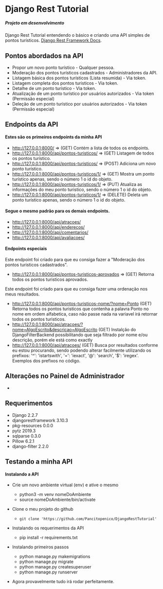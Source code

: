# Django Rest Tutorial
##### Projeto em desenvolvimento
Django Rest Tutorial entendendo o básico e criando uma API simples de pontos turísticos.
[Django Rest Framework Docs](https://www.django-rest-framework.org/).

## Pontos abordados na API

- Propor um novo ponto turístico - Qualquer pessoa.
- Moderação dos pontos turísticos cadastrados - Administradores da API.
- Listagem básica dos pontos turísticos (Lista resumida) - Via token.
- Listagem completa dos pontos turisticos - Via token.
- Detalhe de um ponto turístico - Via token.
- Atualização de um ponto turístico por usuários autorizados - Via token (Permissão especial)
- Deleção de um ponto turístico por usuários autorizados - Via token (Permissão especial)

## Endpoints da API
#### Estes são os primeiros endpoints da minha API
- http://127.0.0.1:8000/ => (GET) Contém a lista de todos os endpoints.
- http://127.0.0.1:8000/api/pontos-turisticos/ => (GET) Listagem de todos os pontos turístico.
- http://127.0.0.1:8000/api/pontos-turisticos/ => (POST) Adiciona um novo ponto turístico.
- http://127.0.0.1:8000/api/pontos-turisticos/1/ => (GET) Mostra um ponto turístico apenas, sendo o número 1 o id do objeto.
- http://127.0.0.1:8000/api/pontos-turisticos/1/ => (PUT) Atualiza as informações do meu ponto turistico, sendo o número 1 o id do objeto.
- http://127.0.0.1:8000/api/pontos-turisticos/1/ => (DELETE) Deleta um ponto turístico apenas, sendo o número 1 o id do objeto.
#### Segue o mesmo padrão para os demais endpoints.
- http://127.0.0.1:8000/api/atracoes/
- http://127.0.0.1:8000/api/enderecos/
- http://127.0.0.1:8000/api/comentarios/
- http://127.0.0.1:8000/api/avaliacoes/

#### Endpoints especiais
Este endpoint foi criado para que eu consiga fazer a "Moderação dos pontos turisticos cadastrados".
- http://127.0.0.1:8000/api/pontos-turisticos-aprovados => (GET) Retorna todos os pontos turisticos aprovados.

Este endpoint foi criado para que eu consiga fazer uma ordenação nos meus resultados.
- http://127.0.0.1:8000/api/pontos-turisticos-nome/?nome=Ponto (GET) Retorna todos os pontos turisticos que contenha a palavra Ponto no nome em ordem alfabetica, caso não passe nada na variavel irá retornar todos os pontos turisticos.
- http://127.0.0.1:8000/api/atracoes/?nome=AlgoEscrito&descricao=AlgoEscrito (GET) Instalção do DjangoFilterBackend possibilitando que seja filtrado por nome e/ou descrição, porém ele está como exactly
- http://127.0.0.1:8000/api/atracoes/ (GET) Busca por resultados conforme eu estou procurando, sendo podendo alterar facilmente utilizando os prefixos: '^': 'istartswith', '=': 'iexact', '@': 'search', '$': 'iregex'. Exemplos  dos prefixos no código.
## Alterações no Painel de Administrador
- 

## Requerimentos
- Django 2.2.7
- djangorestframework 3.10.3
- pkg-resources 0.0.0
- pytz 2019.3
- sqlparse 0.3.0
- Pillow 6.2.1
- django-filter 2.2.0

## Testando a minha API
#### Instalando a API
- Crie um novo ambiente virtual (env) e ative o mesmo
  - python3 -m venv nomeDoAmbiente
  - source nomeDoAmbiente/bin/activate

- Clone o meu projeto do github
  -  `git clone 'https://github.com/Pancitopenico/DjangoRestTutorial'`

- Instalando os requerimentos da API
  - pip install -r requirements.txt
  
- Instalando primeiros passos
  - python manage.py makemigrations
  - python manage.py migrate
  - python manage.py createsuperuser
  - python manage.py runserver
  
- Agora provavelmente tudo irá rodar perfeitamente.